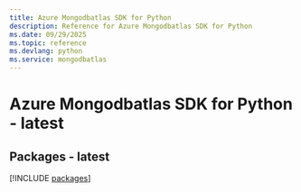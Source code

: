 ```yaml
---
title: Azure Mongodbatlas SDK for Python
description: Reference for Azure Mongodbatlas SDK for Python
ms.date: 09/29/2025
ms.topic: reference
ms.devlang: python
ms.service: mongodbatlas
---
```

# Azure Mongodbatlas SDK for Python - latest
## Packages - latest
[!INCLUDE [packages](mongodbatlas-index.md)]
